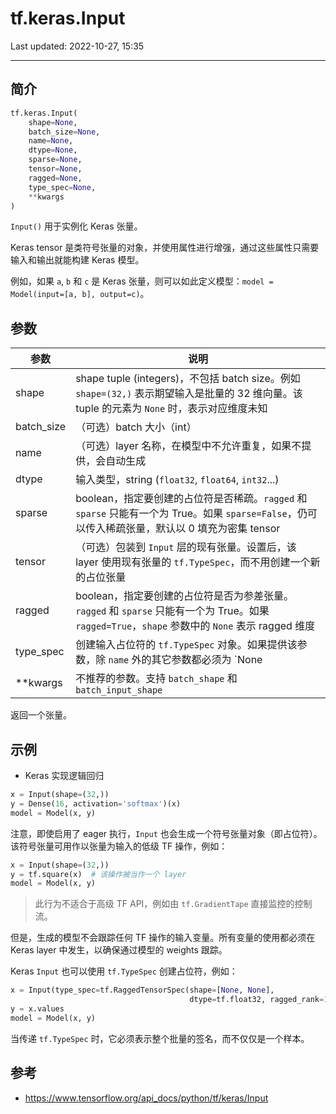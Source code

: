 # tf.keras.Input

Last updated: 2022-10-27, 15:35
****

## 简介

```python
tf.keras.Input(
    shape=None,
    batch_size=None,
    name=None,
    dtype=None,
    sparse=None,
    tensor=None,
    ragged=None,
    type_spec=None,
    **kwargs
)
```

`Input()` 用于实例化 Keras 张量。

Keras tensor 是类符号张量的对象，并使用属性进行增强，通过这些属性只需要输入和输出就能构建 Keras 模型。

例如，如果 `a`, `b` 和 `c` 是 Keras 张量，则可以如此定义模型：`model = Model(input=[a, b], output=c)`。

## 参数

| 参数  | 说明  |
|---|---|
|shape|shape tuple (integers)，不包括 batch size。例如 `shape=(32,)` 表示期望输入是批量的 32 维向量。该 tuple 的元素为 `None` 时，表示对应维度未知|
|batch_size|（可选）batch 大小（int）|
|name|（可选）layer 名称，在模型中不允许重复，如果不提供，会自动生成|
|dtype|输入类型，string (`float32`, `float64`, `int32`...)|
|sparse|boolean，指定要创建的占位符是否稀疏。`ragged` 和 `sparse` 只能有一个为 True。如果 `sparse=False`，仍可以传入稀疏张量，默认以 0 填充为密集 tensor|
|tensor|（可选）包装到 `Input` 层的现有张量。设置后，该 layer 使用现有张量的 `tf.TypeSpec`，而不用创建一个新的占位张量|
|ragged|boolean，指定要创建的占位符是否为参差张量。`ragged` 和 `sparse` 只能有一个为 True。如果 `ragged=True`，`shape` 参数中的 `None` 表示 ragged 维度|
|type_spec|创建输入占位符的 `tf.TypeSpec` 对象。如果提供该参数，除 `name` 外的其它参数都必须为 `None|
|**kwargs|不推荐的参数。支持 `batch_shape` 和 `batch_input_shape`|

返回一个张量。

## 示例

- Keras 实现逻辑回归

```python
x = Input(shape=(32,))
y = Dense(16, activation='softmax')(x)
model = Model(x, y)
```

注意，即使启用了 eager 执行，`Input` 也会生成一个符号张量对象（即占位符）。该符号张量可用作以张量为输入的低级 TF 操作，例如：

```python
x = Input(shape=(32,))
y = tf.square(x)  # 该操作被当作一个 layer
model = Model(x, y)
```

> 此行为不适合于高级 TF API，例如由 `tf.GradientTape` 直接监控的控制流。

但是，生成的模型不会跟踪任何 TF 操作的输入变量。所有变量的使用都必须在 Keras layer 中发生，以确保通过模型的 weights 跟踪。

Keras `Input` 也可以使用 `tf.TypeSpec` 创建占位符，例如：

```python
x = Input(type_spec=tf.RaggedTensorSpec(shape=[None, None],
                                        dtype=tf.float32, ragged_rank=1))
y = x.values
model = Model(x, y)
```

当传递 `tf.TypeSpec` 时，它必须表示整个批量的签名，而不仅仅是一个样本。

## 参考

- https://www.tensorflow.org/api_docs/python/tf/keras/Input
